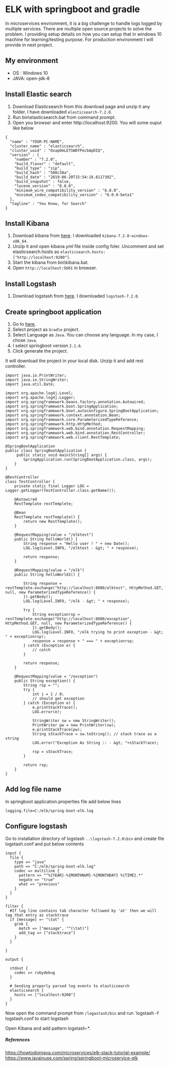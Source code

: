 # ELK with springboot and gradle
In microservices envrionment, it is a big challenge to handle logs logged by multiple services. There are multiple open source projects to solve the problem. I providing setup details on how you can setup that in windows 10 machine for learning/testing purpose. For production environment I will provide in next project.

## My environment
* OS : Windows 10
* JAVA: open-jdk-8
## Install Elastic search
1. Download Elasticsearch from this download page and unzip it any folder. I have downloaded `elasticsearch-7.2.0`.
2. Run bin\elasticsearch.bat from command prompt.
3. Open you browser and enter http://localhost:9200. You will some ouput like below

```
{
  "name" : "YOUR-PC-NAME",
  "cluster_name" : "elasticsearch",
  "cluster_uuid" : "Oxap0mLETSWDfPecbApDIQ",
  "version" : {
    "number" : "7.2.0",
    "build_flavor" : "default",
    "build_type" : "zip",
    "build_hash" : "508c38a",
    "build_date" : "2019-06-20T15:54:18.811730Z",
    "build_snapshot" : false,
    "lucene_version" : "8.0.0",
    "minimum_wire_compatibility_version" : "6.8.0",
    "minimum_index_compatibility_version" : "6.0.0-beta1"
  },
  "tagline" : "You Know, for Search"
}

```
## Install Kibana
1. Download kibana from [here](https://www.elastic.co/downloads/kibana). I downloaded `kibana-7.2.0-windows-x86_64`.
2. Unzip it and open kibana.yml file inside config foler. Uncomment and set elasticsearch.hosts as  `elasticsearch.hosts: ["http://localhost:9200"]`.
3. Start the kibana from bin\kibana.bat.
4. Open `http://localhost:5601` in browser.

## Install Logstash
1. Download logstash from [here](https://www.elastic.co/downloads/logstash). I downloaded `logstash-7.2.0`.

## Create springboot application
1. Go to [here](https://start.spring.io/).
2. Select project as `Gradle` project.
3. Select Language as `Java`. You can choose any language. In my case, I chose `Java`.
4. I select springboot version `2.1.6`.
5. Click generate the project.

It will download the project in your local disk. Unzip it and add rest controller.

```
import java.io.PrintWriter;
import java.io.StringWriter;
import java.util.Date;
 
import org.apache.log4j.Level;
import org.apache.log4j.Logger;
import org.springframework.beans.factory.annotation.Autowired;
import org.springframework.boot.SpringApplication;
import org.springframework.boot.autoconfigure.SpringBootApplication;
import org.springframework.context.annotation.Bean;
import org.springframework.core.ParameterizedTypeReference;
import org.springframework.http.HttpMethod;
import org.springframework.web.bind.annotation.RequestMapping;
import org.springframework.web.bind.annotation.RestController;
import org.springframework.web.client.RestTemplate;
 
@SpringBootApplication
public class SpringBootApplication {
     public static void main(String[] args) {
        SpringApplication.run(SpringBootApplication.class, args);
    }
}
 
@RestController
class TestController {
    private static final Logger LOG = Logger.getLogger(TestController.class.getName());
 
    @Autowired
    RestTemplate restTemplete;
 
    @Bean
    RestTemplate restTemplate() {
        return new RestTemplate();
    }
 
    @RequestMapping(value = "/elktest")
    public String helloWorld() {
        String response = "Hello user ! " + new Date();
        LOG.log(Level.INFO, "/elktest - &gt; " + response);
 
        return response;
    }
 
    @RequestMapping(value = "/elk")
    public String helloWorld1() {
 
        String response = restTemplete.exchange("http://localhost:8080/elktest", HttpMethod.GET, null, new ParameterizedTypeReference() {
        }).getBody();
        LOG.log(Level.INFO, "/elk - &gt; " + response);
 
        try {
            String exceptionrsp = restTemplete.exchange("http://localhost:8080/exception", HttpMethod.GET, null, new ParameterizedTypeReference() {
            }).getBody();
            LOG.log(Level.INFO, "/elk trying to print exception - &gt; " + exceptionrsp);
            response = response + " === " + exceptionrsp;
        } catch (Exception e) {
            // catch
        }
 
        return response;
    }
 
    @RequestMapping(value = "/exception")
    public String exception() {
        String rsp = "";
        try {
            int i = 1 / 0;
            // should get exception
        } catch (Exception e) {
            e.printStackTrace();
            LOG.error(e);
             
            StringWriter sw = new StringWriter();
            PrintWriter pw = new PrintWriter(sw);
            e.printStackTrace(pw);
            String sStackTrace = sw.toString(); // stack trace as a string
            LOG.error("Exception As String :: - &gt; "+sStackTrace);
             
            rsp = sStackTrace;
        }
 
        return rsp;
    }
}

```
## Add log file name
In springboot application.properties file add below lines
```
logging.file=C:/elk/spring-boot-elk.log
```

## Configure logstash
Go to installation directory of logstash `..\logstash-7.2.0\bin` and create file logstash.conf and put below contents
```
input {
  file {
    type => "java"
    path => "C:/elk/spring-boot-elk.log"
    codec => multiline {
      pattern => "^%{YEAR}-%{MONTHNUM}-%{MONTHDAY} %{TIME}.*"
      negate => "true"
      what => "previous"
    }
  }
}

filter {
  #If log line contains tab character followed by 'at' then we will tag that entry as stacktrace
  if [message] =~ "\tat" {
    grok {
      match => ["message", "^(\tat)"]
      add_tag => ["stacktrace"]
    }
  }

}

output {

  stdout {
    codec => rubydebug
  }

  # Sending properly parsed log events to elasticsearch
  elasticsearch {
    hosts => ["localhost:9200"]
  }
}
```
Now open the command prompt from `/logastash/bin` and run `logstash -f logstash.conf to start logstash

Open Kibana and add pattern logstash-*.

##### References
https://howtodoinjava.com/microservices/elk-stack-tutorial-example/      
https://www.javainuse.com/spring/springboot-microservice-elk


